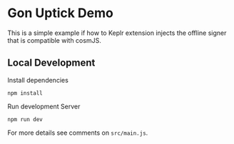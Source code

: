 # Gon Uptick Demo
This is a simple example if how to Keplr extension injects the offline signer that is compatible with cosmJS. 


## Local Development

Install dependencies

```
npm install

```

Run development Server
```
npm run dev
```

For more details see comments on `src/main.js`.
